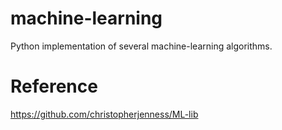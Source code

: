 # machine-learning
Python implementation of several machine-learning algorithms. 

# Reference
https://github.com/christopherjenness/ML-lib
